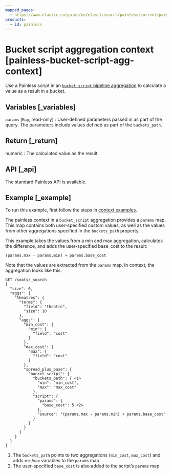 ```yaml
---
mapped_pages:
  - https://www.elastic.co/guide/en/elasticsearch/painless/current/painless-bucket-script-agg-context.html
products:
  - id: painless
---
```


# Bucket script aggregation context [painless-bucket-script-agg-context]

Use a Painless script in an [`bucket_script` pipeline aggregation](/reference/aggregations/search-aggregations-pipeline-bucket-script-aggregation.md) to calculate a value as a result in a bucket.

## Variables [_variables]

`params` (`Map`, read-only)
:   User-defined parameters passed in as part of the query. The parameters include values defined as part of the `buckets_path`.


## Return [_return]

numeric
:   The calculated value as the result.


## API [_api]

The standard [Painless API](https://www.elastic.co/guide/en/elasticsearch/painless/current/painless-api-reference-shared.html) is available.


## Example [_example]

To run this example, first follow the steps in [context examples](/reference/scripting-languages/painless/painless-context-examples.md).

The painless context in a `bucket_script` aggregation provides a `params` map. This map contains both user-specified custom values, as well as the values from other aggregations specified in the `buckets_path` property.

This example takes the values from a min and max aggregation, calculates the difference, and adds the user-specified base_cost to the result:

```painless
(params.max - params.min) + params.base_cost
```

Note that the values are extracted from the `params` map. In context, the aggregation looks like this:

```console
GET /seats/_search
{
  "size": 0,
  "aggs": {
    "theatres": {
      "terms": {
        "field": "theatre",
        "size": 10
      },
      "aggs": {
        "min_cost": {
          "min": {
            "field": "cost"
          }
        },
        "max_cost": {
          "max": {
            "field": "cost"
          }
        },
        "spread_plus_base": {
          "bucket_script": {
            "buckets_path": { <1>
              "min": "min_cost",
              "max": "max_cost"
            },
            "script": {
              "params": {
                "base_cost": 5 <2>
              },
              "source": "(params.max - params.min) + params.base_cost"
            }
          }
        }
      }
    }
  }
}
```

1. The `buckets_path` points to two aggregations (`min_cost`, `max_cost`) and adds `min`/`max` variables to the `params` map
2. The user-specified `base_cost` is also added to the script’s `params` map



